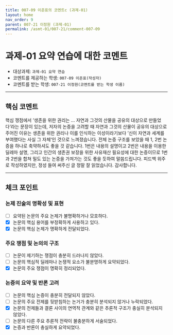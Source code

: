 ```yaml
---
title: 007-09 이준표의 코멘트c (과제-01) 
layout: home
nav_order: 9
parent: 007-21 이정원 (과제-01)
permalink: /asmt-01/007-21/comment-007-09
---
```


# 과제-01 요약 연습에 대한 코멘트

- 대상과제: `과제-01 요약 연습`
- 코멘트를 제공하는 학생: `007-09 이준표(작성자)` 
- 코멘트를 받는 학생: `007-21 이정원(코멘트를 받는 학생 이름)` 

---

## 핵심 코멘트

 핵심 쟁점에서 ’생존을 위한 권리는 … 자연과 그것의 산물을 공유의 대상으로 만들었다’라는 문장이 있는데, 저자의 논증을 고려할 때 자연과 그것의 산물이 공유의 대상으로 주어진 이유는 생존을 위한 권리나 이를 인식하는 이성이라기보다 ’신이 자연과 세계를 부여했다는 사실 그 자체‘인 것으로 느껴졌습니다.
 전체 논증 구조를 보았을 때 1, 2번 논증을 하나로 축약하셔도 좋을 것 같습니다. 1번은 내용의 설명이고 2번은 내용을 이용한 딜레마 설명, 그리고 인간의 생존권 보장을 위한 사유재산 필요성에 대한 논증이므로 1번과 2번을 합쳐 밀도 있는 논증을 가져가는 것도 좋을 듯하여 말씀드립니다.
 피드백 위주로 작성하였지만, 정성 들여 써주신 글 정말 잘 읽었습니다. 감사합니다.

---

## 체크 포인트

### 논제 진술의 명확성 및 표현  
- [ ] 요약된 논문의 주요 논제가 불명확하거나 모호하다.  
- [x] 논문의 핵심 용어를 부정확하게 사용하고 있다.  
- [x] 논문의 핵심 논제가 명확하게 전달되었다.  

### 주요 쟁점 및 논의의 구조  
- [ ] 논문이 제기하는 쟁점이 충분히 드러나지 않았다.  
- [ ] 논문의 핵심적 딜레마나 논쟁적 요소가 불분명하게 요약되었다.  
- [x] 논문의 주요 쟁점이 명확히 정리되었다.  

### 논증의 요약 및 반론 고려  
- [ ] 논문의 핵심 논증이 충분히 전달되지 않았다.  
- [ ] 논문의 주요 전제를 뒷받침하는 논거가 충분히 분석되지 않거나 누락되었다.  
- [x] 논문의 전제들과 결론 사이의 연역적 관계와 같은 추론적 구조가 충실히 분석되지 않았다.  
- [ ] 논문의 다른 주요 추론적 전략이 불충분하게 서술되었다.
- [x] 논증과 반론이 충실하게 요약되었다. 